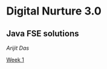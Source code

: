 # **Digital Nurture 3.0**

## **Java FSE solutions**

_Arijit Das_

[Week 1](https://github.com/Arijitdas0764/Digital_Nurture/week_1)


